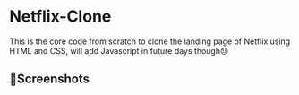 # Netflix-Clone

This is the core code from scratch to clone the landing page of Netflix using HTML and CSS, will add Javascript in future days though😓

## 📸Screenshots
